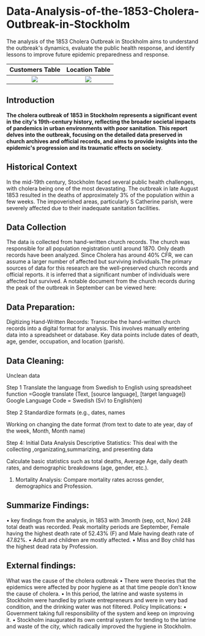 # Data-Analysis-of-the-1853-Cholera-Outbreak-in-Stockholm
The analysis of the 1853 Cholera Outbreak in Stockholm aims to understand the outbreak's dynamics, evaluate the public health response, and identify lessons to improve future epidemic preparedness and response.

Customers Table             |           Location Table
:--------------------------:|:------------------------:
![](customerQ.PNG)          |         ![](locationQ.PNG)

## Introduction
**The cholera outbreak of 1853 in Stockholm represents a significant event in the city's 19th-century history, reflecting the broader societal impacts of pandemics in urban environments with poor sanitation**. **This report delves into the outbreak, focusing on the detailed data preserved in church archives and official records, and aims to provide insights into the epidemic's progression and its traumatic effects on society**.

## Historical Context
In the mid-19th century, Stockholm faced several public health challenges, with cholera being one of the most devastating. The outbreak in late August 1853 resulted in the deaths of approximately 3% of the population within a few weeks. The impoverished areas, particularly S
Catherine parish, were severely affected due to their inadequate sanitation facilities.


## Data Collection
The data is collected from hand-written church records. The church was responsible for all population registration until around 1870. Only death records have been analyzed. Since Cholera has around 40% CFR, we can assume a larger number of affected but surviving individuals.The primary sources of data for this research are the well-preserved church records and official reports. it is inferred that a significant number of individuals were affected but survived. A notable document from the church records during the peak of the outbreak in September can be viewed here:

## Data Preparation:
Digitizing Hand-Written Records:
Transcribe the hand-written church records into a digital format for analysis. This involves manually entering data into a spreadsheet or database.
Key data points include dates of death, age, gender, occupation, and location (parish).

## Data Cleaning:
Unclean data

Step 1
Translate the language from Swedish to English using spreadsheet function 
=Google translate (Text, [source language], [target language]) 
Google Language Code = Swedish (Sv) to English(en) 

Step 2
Standardize formats (e.g., dates, names

Working on changing the date format (from text to date to ate year, day of the week, Month, Month name)


Step 4: Initial Data Analysis
Descriptive Statistics: 
This deal with the collecting ,organizating,summarizing, and presenting data


Calculate basic statistics such as total deaths, Average Age, daily death rates, and demographic breakdowns (age, gender, etc.).

1. Mortality Analysis:
Compare mortality rates across gender, demographics and Profession.

## Summarize Findings:
•	key findings from the analysis, in 1853 with 3month (sep, oct, Nov) 248 total death was recorded.  Peak mortality periods are September, Female having the highest death rate of 52.43% (F) and Male having death rate of 47.82%.
•	Adult and children are mostly affected.
•	Miss and Boy child has the highest dead rata by Profession.
## External findings:
What was the cause of the cholera outbreak
•	There were theories that the epidemics were affected by poor hygiene as at that time people don’t know the cause of cholera.
•	In this period, the latrine and waste systems in Stockholm were handled by private entrepreneurs and were in very bad condition, and the drinking water was not filtered.
Policy Implications:
•	Government taking full responsibility of the system and keep on improving it.
•	Stockholm inaugurated its own central system for tending to the latrine and waste of the city, which radically improved the hygiene in Stockholm.

